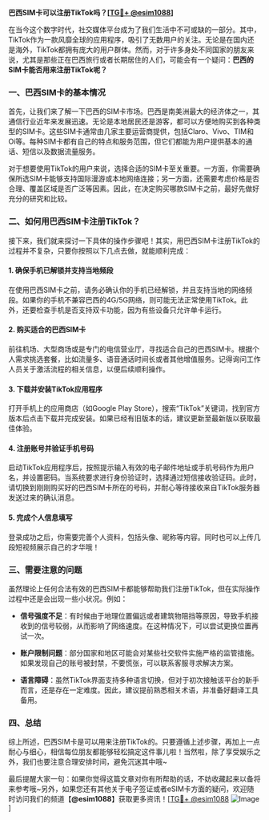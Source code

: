 **巴西SIM卡可以注册TikTok吗？[[TG💪+ @esim1088](https://t.me/s/esim1088)]**

在当今这个数字时代，社交媒体平台成为了我们生活中不可或缺的一部分。其中，TikTok作为一款风靡全球的应用程序，吸引了无数用户的关注。无论是在国内还是海外，TikTok都拥有庞大的用户群体。然而，对于许多身处不同国家的朋友来说，尤其是那些正在巴西旅行或者长期居住的人们，可能会有一个疑问：**巴西的SIM卡能否用来注册TikTok呢？**

### 一、巴西SIM卡的基本情况

首先，让我们来了解一下巴西的SIM卡市场。巴西是南美洲最大的经济体之一，其通信行业近年来发展迅速。无论是本地居民还是游客，都可以方便地购买到各种类型的SIM卡。这些SIM卡通常由几家主要运营商提供，包括Claro、Vivo、TIM和Oi等。每种SIM卡都有自己的特点和服务范围，但它们都能为用户提供基本的通话、短信以及数据流量服务。

对于想要使用TikTok的用户来说，选择合适的SIM卡至关重要。一方面，你需要确保所选SIM卡能够支持国际漫游或本地网络连接；另一方面，还需要考虑价格是否合理、覆盖区域是否广泛等因素。因此，在决定购买哪款SIM卡之前，最好先做好充分的研究和比较。

### 二、如何用巴西SIM卡注册TikTok？

接下来，我们就来探讨一下具体的操作步骤吧！其实，用巴西SIM卡注册TikTok的过程并不复杂，只要你按照以下几点去做，就能顺利完成：

#### 1. 确保手机已解锁并支持当地频段
在使用巴西SIM卡之前，请务必确认你的手机已经解锁，并且支持当地的网络频段。如果你的手机不兼容巴西的4G/5G网络，则可能无法正常使用TikTok。此外，还要检查手机是否支持双卡功能，因为有些设备只允许单卡运行。

#### 2. 购买适合的巴西SIM卡
前往机场、大型商场或是专门的电信营业厅，寻找适合自己的巴西SIM卡。根据个人需求挑选套餐，比如流量多、语音通话时间长或者其他增值服务。记得询问工作人员关于激活流程的相关信息，以便后续顺利操作。

#### 3. 下载并安装TikTok应用程序
打开手机上的应用商店（如Google Play Store），搜索“TikTok”关键词，找到官方版本后点击下载并完成安装。如果已经有旧版本的话，建议更新至最新版以获取最佳体验。

#### 4. 注册账号并验证手机号码
启动TikTok应用程序后，按照提示输入有效的电子邮件地址或手机号码作为用户名，并设置密码。当系统要求进行身份验证时，选择通过短信接收验证码。此时，请切换到刚刚购买好的巴西SIM卡所在的号码，并耐心等待接收来自TikTok服务器发送过来的确认消息。

#### 5. 完成个人信息填写
登录成功之后，你需要完善个人资料，包括头像、昵称等内容。同时也可以上传几段短视频展示自己的才华哦！

### 三、需要注意的问题

虽然理论上任何合法有效的巴西SIM卡都能够帮助我们注册TikTok，但在实际操作过程中还是会出现一些小状况。例如：

- **信号强度不足**：有时候由于地理位置偏远或者建筑物阻挡等原因，导致手机接收到的信号较弱，从而影响了网络速度。在这种情况下，可以尝试更换位置再试一次。
  
- **账户限制问题**：部分国家和地区可能会对某些社交软件实施严格的监管措施。如果发现自己的账号被封禁，不要慌张，可以联系客服寻求解决方案。
  
- **语言障碍**：虽然TikTok界面支持多种语言切换，但对于初次接触该平台的新手而言，还是存在一定难度。因此，建议提前熟悉相关术语，并准备好翻译工具备用。

### 四、总结

综上所述，巴西SIM卡是可以用来注册TikTok的。只要遵循上述步骤，再加上一点耐心与细心，相信每位朋友都能够轻松搞定这件事儿啦！当然啦，除了享受娱乐之外，我们也要注意合理安排时间，避免沉迷其中哦~

最后提醒大家一句：如果你觉得这篇文章对你有所帮助的话，不妨收藏起来以备将来参考哦~另外，如果您还有其他关于电子签证或者eSIM卡方面的疑问，欢迎随时访问我们的频道【**@esim1088**】获取更多资讯！[[TG💪+ @esim1088](https://t.me/s/esim1088) ![Image](https://i.postimg.cc/4NQfJmqS/Snipaste-2025-05-13-00-14-12.png)]